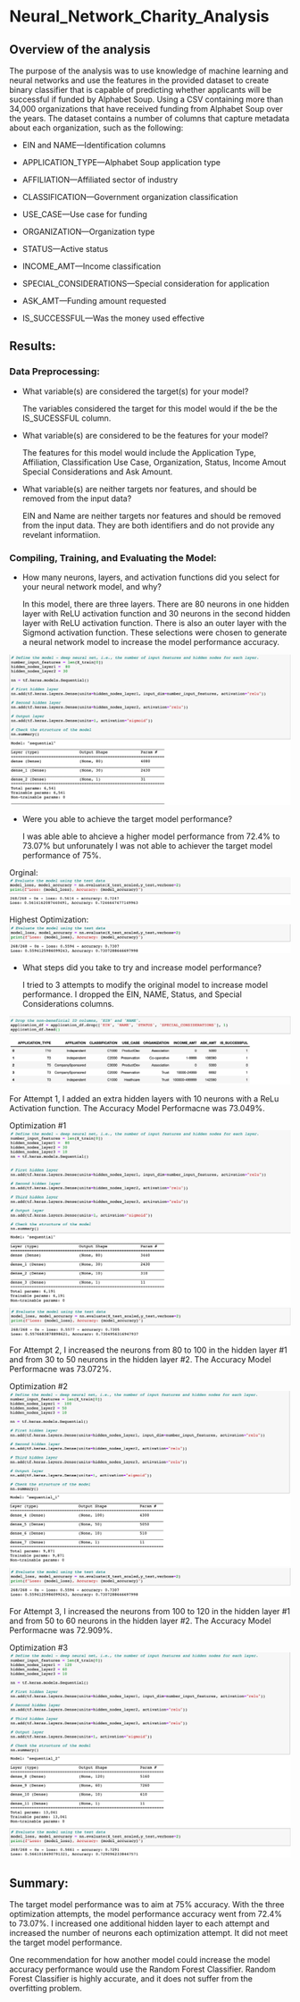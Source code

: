 # Neural_Network_Charity_Analysis

## Overview of the analysis

The purpose of the analysis was to use knowledge of machine learning and neural networks and use the features in the provided dataset to create binary classifier that is capable of predicting whether applicants will be successful if funded by Alphabet Soup. Using a CSV containing more than 34,000 organizations that have received funding from Alphabet Soup over the years. The dataset contains a number of columns that capture metadata about each organization, such as the following:

- EIN and NAME—Identification columns

- APPLICATION_TYPE—Alphabet Soup application type

- AFFILIATION—Affiliated sector of industry

- CLASSIFICATION—Government organization classification

- USE_CASE—Use case for funding

- ORGANIZATION—Organization type

- STATUS—Active status

- INCOME_AMT—Income classification

- SPECIAL_CONSIDERATIONS—Special consideration for application

- ASK_AMT—Funding amount requested

- IS_SUCCESSFUL—Was the money used effective

## Results:
### Data Preprocessing:

- What variable(s) are considered the target(s) for your model?

    The variables considered the target for this model would if the be the IS_SUCESSFUL column.

- What variable(s) are considered to be the features for your model?

    The features for this model would include the Application Type, Affiliation, Classification Use Case, Organization, Status, Income Amout Special Considerations and Ask Amount.
    
- What variable(s) are neither targets nor features, and should be removed from the input data?

    EIN and Name are neither targets nor features and should be removed from the input data. They are both identifiers and do not provide any revelant informatiion.

### Compiling, Training, and Evaluating the Model:

- How many neurons, layers, and activation functions did you select for your neural network model, and why?

  In this model, there are three layers. There are 80 neurons in one hidden layer with ReLU activation function and 30 neurons in the second hidden layer with ReLU activation function. There is also an outer layer with the Sigmond activation function. These selections were chosen to generate a neural network model to increase the model performance accuracy.

![Initial_model](./Images/Initial_model.png)

- Were you able to achieve the target model performance?

    I was able able to ahcieve a higher model performance from 72.4% to 73.07% but unforunately I was not able to achiever the target model performance of 75%.

Orginal:
![OriginalAccuracy](./Images/OriginalAccuracy.png)

Highest Optimization:
![Optimization2Accuracy](./Images/Optimization2Accuracy.png)

- What steps did you take to try and increase model performance?

    I tried to 3 attempts to modify the original model to increase model performance. I dropped the EIN, NAME, Status, and Special Considerations columns. 

![Dropping](./Images/Dropping.png)

For Attempt 1,  I added an extra hidden layers with 10 neurons with a ReLu Activation function. The Accuracy Model Performacne was 73.049%.

Optimization #1
![Optimization1](./Images/Optimization1.png)
![Optimization1Accuracy](./Images/Optimization1Accuracy.png)

For Attempt 2, I increased the neurons from 80 to 100 in the hidden layer #1 and from 30 to 50 neurons in the hidden layer #2. The Accuracy Model Performacne was 73.072%.

Optimization #2
![Optimization2](./Images/Optimization2.png)
![Optimization2Accuracy](./Images/Optimization2Accuracy.png)

For Attempt 3, I increased the neurons from 100 to 120 in the hidden layer #1 and from 50 to 60 neurons in the hidden layer #2. The Accuracy Model Performacne was 72.909%.

Optimization #3
![Optimization3](./Images/Optimization3.png)
![Optimization3Accuracy](./Images/Optimization3Accuracy.png)


## Summary:

The target model performance was to aim at 75% accuracy. With the three optimization attempts, the model performance accuracy went from 72.4% to 73.07%. I increased one additional hidden layer to each attempt and increased the number of neurons each optimization attempt. It did not meet the target model performance.

One recommendation for how another model could increase the model accuracy performance would use the Random Forest Classifier. Random Forest Classifier is highly accurate, and it does not suffer from the overfitting problem.